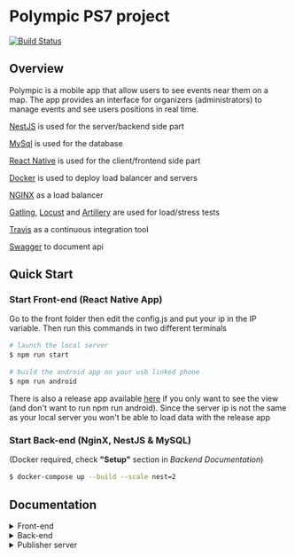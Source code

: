 # Polympic PS7 project 
[![Build Status](https://travis-ci.com/PNS-PS7and8/PNS-PS7-19-20-pns-ps7-19-20-al2.svg?token=Sr8QMgYbH2oNa1x5msyR&branch=master)](https://travis-ci.com/PNS-PS7and8/PNS-PS7-19-20-pns-ps7-19-20-al2)

## Overview

Polympic is a mobile app that allow users to see events near them on a map. The app provides an interface for organizers (administrators) to manage events and see users positions in real time.

[NestJS](https://nestjs.com/) is used for the server/backend side part

[MySql](https://www.mysql.com/fr/) is used for the database

[React Native](https://facebook.github.io/react-native/) is used for the client/frontend side part

[Docker](https://www.docker.com/) is used to deploy load balancer and servers

[NGINX](https://www.nginx.com/) as a load balancer

[Gatling](https://gatling.io/), [Locust](https://locust.io/) and [Artillery](https://artillery.io/) are used for load/stress tests

[Travis](https://travis-ci.org/) as a continuous integration tool

[Swagger](https://docs.nestjs.com/recipes/swagger) to document api

## Quick Start

### Start Front-end (React Native App)

Go to the front folder then edit the config.js and put your ip in the IP variable. Then run this commands in two different terminals
```bash
# launch the local server
$ npm run start
```
```bash
# build the android app on your usb linked phone
$ npm run android
```

There is also a release app available [here](./releases/app-release.apk) if you only want to see the view (and don't want to run npm run android). Since the server ip is not the same as your local server you won't be able to load data with the release app

### Start Back-end (NginX, NestJS & MySQL)

(Docker required, check **"Setup"** section in _Backend Documentation_)

```bash
$ docker-compose up --build --scale nest=2
```

## Documentation
<details>
  <summary>Front-end</summary>
  
### Start React App (Android only)

Go on the same Wi-Fi network on your PC and phone. Go to the front folder then edit the config.js and put your ip in the IP variable. On your PC open a terminal in /front/ and type the next command to run the local server
```bash
$ npm run start
```

Then launch the next command line in order to build an apk file that will be installed on the usb connected phone :
```bash
$ npm run android
```

To build an IOS app some configuration that we didn't made needs to be done. So to install on IOS please refer to the official doc.

On your phone, open the app (dismiss any error/warning), shake it until the debug menu appears and then click on 'Settings', then click on 'Debug server host & port for device and past your PC local IP address like
```
192.168.X.X:8081
```

  ### Bugs React Native
- If regex bug :
	Change file  "node_modules/metro-config/src/defaults/blacklist.js"
		```javascript
		var sharedBlacklist = [
		  /node_modules[\/\\]react[\/\\]dist[\/\\].*/,
		  /website\/node_modules\/.*/,
    /heapCapture\/bundle\.js/,
		  /.*\/__tests__\/.*/
		];
		```
		
- If error path SDK ANDROID :
	Install Android Studio (or the sdk via intelliJ) then add the variable in the path with the link to the sdk
	%AppData%\Local\Android\Sdk 


- Si licence bug :
	Accept all when launching %AppData%\Local\Android\Sdk\tools\bin\sdkmanager.bat --licenses

</details>

<details>
  <summary>Back-end</summary>
  
## Installation

npm and docker are required

Python 3 is required for stress tests with Locust

```bash
# install dependencies on both front & back folders
$ npm install

# locust for stress tests
$ pip3 install locustio
```

## Running the backend

```bash
# With Docker for 2 server
$ docker-compose up --build --scale nest=2

# development
$ npm run start

# watch mode
$ npm run start:dev

# production mode
$ npm run start:prod
```

## Test

```bash
# all tests
$ npm run test

# all test with coverage
$ npm run test:cov

# Stress test with Locust (used for the last verison)
## stress test for internal users
$ npm run test:locust-user
## stress test for external
$ npm run test:locust-ext_user  users

# gatling test
$ mvn clean package
$ mvn galting:test

# artillery test (for 1.0.0 release)
$ npm install artillery -g
$ npm run test:socket
```

## API documentation

```bash
# Route & Schema doc (with Swagger)
http://localhost:80/api
```

## Back-end architecture
![Architecture](./diagrams/architecture.png)

## Database architecture
![Architecture](./diagrams/database_architecture.png)

</details>

<details>
  <summary>Publisher server</summary>
  
# Publisher server
## Description

The aim of this server is to redirect data to the organizers and the users

If a user is **created** or a user **update** his position then this update will be transmitted by the responsible server to the pusblisher server and the publisher server will send his new information to all organizers.

Furthemore, if an event is **created** or **updated**, this event will be transmitted to all users and organizers as well.

This connection between any NestJs server and the publisher server is an **SSE connection**. (All NestJs server -> publisher server)

And the connection between the organizers/users and the publisher is also a **SSE connection**. (Publisher server -> organizers/users)

## Installation

npm is required

```bash
# nstall dependencies
$ npm install
```

## Running the app

```bash
# With Docker for 2 server
$ docker-compose up --build --scale nest=2

# development
$ npm run start
```

### Instantiate the server

Now that your server is launch you can connect it to all NestJs servers which are currently running. 

To that you must to do a specific request :

**POST** : http://**hostname**:**port**/intantiate

```bash
# default hostname value
hostname : localhost

# default port value
port : 9428
```

And past in the body an array of all hostnames and ports of connected servers

**BODY**
```bash
[
    #in docker for 2 nest server launched
    {
        hostname: "nest",
        port: "3000",
        quantity: 2
    },
    #for simple server which run outside of docker
    {
        hostname: "198.168.0.0",
        port: "3000"
    }
]
```
## Connect users and organizers

There are specific routes for users and organizers

An organiser can instantiate a sse connection on this route :

**GET** : http://**hostname**:**port**/organizer/init_sse_connection

An user can instantiate a sse connection on this route :

**GET** : http://**hostname**:**port**/user/init_sse_connection
</details>
